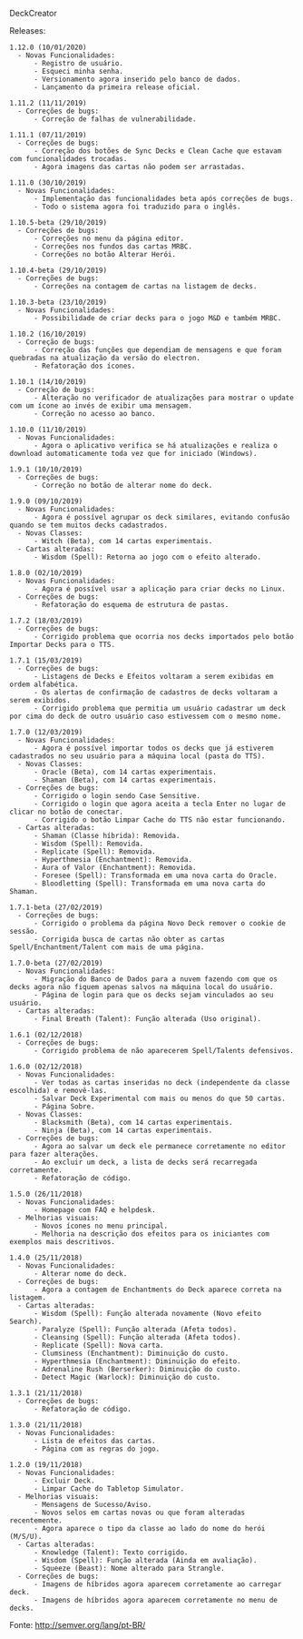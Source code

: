 DeckCreator

Releases:

    1.12.0 (10/01/2020)
      - Novas Funcionalidades:
          - Registro de usuário.
          - Esqueci minha senha.
          - Versionamento agora inserido pelo banco de dados.
          - Lançamento da primeira release oficial.

    1.11.2 (11/11/2019)
      - Correções de bugs:
          - Correção de falhas de vulnerabilidade.

    1.11.1 (07/11/2019)
      - Correções de bugs:
          - Correção dos botões de Sync Decks e Clean Cache que estavam com funcionalidades trocadas.
          - Agora imagens das cartas não podem ser arrastadas.

    1.11.0 (30/10/2019)
      - Novas Funcionalidades:
          - Implementação das funcionalidades beta após correções de bugs.
          - Todo o sistema agora foi traduzido para o inglês.

    1.10.5-beta (29/10/2019)
      - Correções de bugs:
          - Correções no menu da página editor.
          - Correções nos fundos das cartas MRBC.
          - Correções no botão Alterar Herói.

    1.10.4-beta (29/10/2019)
      - Correções de bugs:
          - Correções na contagem de cartas na listagem de decks.

    1.10.3-beta (23/10/2019)
      - Novas Funcionalidades:
          - Possibilidade de criar decks para o jogo M&D e também MRBC.

    1.10.2 (16/10/2019)
      - Correção de bugs:
          - Correção das funções que dependiam de mensagens e que foram quebradas na atualização da versão do electron.
          - Refatoração dos ícones.

    1.10.1 (14/10/2019)
      - Correção de bugs:
          - Alteração no verificador de atualizações para mostrar o update com um ícone ao invés de exibir uma mensagem.
          - Correção no acesso ao banco.

    1.10.0 (11/10/2019)
      - Novas Funcionalidades:
          - Agora o aplicativo verifica se há atualizações e realiza o download automaticamente toda vez que for iniciado (Windows).

    1.9.1 (10/10/2019)
      - Correções de bugs:
          - Correção no botão de alterar nome do deck.

    1.9.0 (09/10/2019)
      - Novas Funcionalidades:
          - Agora é possível agrupar os deck similares, evitando confusão quando se tem muitos decks cadastrados.
      - Novas Classes:
          - Witch (Beta), com 14 cartas experimentais.
      - Cartas alteradas:
          - Wisdom (Spell): Retorna ao jogo com o efeito alterado.

    1.8.0 (02/10/2019)
      - Novas Funcionalidades:
          - Agora é possível usar a aplicação para criar decks no Linux.
      - Correções de bugs:
          - Refatoração do esquema de estrutura de pastas.

    1.7.2 (18/03/2019)
      - Correções de bugs:
          - Corrigido problema que ocorria nos decks importados pelo botão Importar Decks para o TTS.

    1.7.1 (15/03/2019)
      - Correções de bugs:
          - Listagens de Decks e Efeitos voltaram a serem exibidas em ordem alfabética.
          - Os alertas de confirmação de cadastros de decks voltaram a serem exibidos.
          - Corrigido problema que permitia um usuário cadastrar um deck por cima do deck de outro usuário caso estivessem com o mesmo nome.

    1.7.0 (12/03/2019)
      - Novas Funcionalidades:
          - Agora é possível importar todos os decks que já estiverem cadastrados no seu usuário para a máquina local (pasta do TTS).
      - Novas Classes:
          - Oracle (Beta), com 14 cartas experimentais.
          - Shaman (Beta), com 14 cartas experimentais.
      - Correções de bugs:
          - Corrigido o login sendo Case Sensitive.
          - Corrigido o login que agora aceita a tecla Enter no lugar de clicar no botão de conectar.
          - Corrigido o botão Limpar Cache do TTS não estar funcionando.
      - Cartas alteradas:
          - Shaman (Classe híbrida): Removida.
          - Wisdom (Spell): Removida.
          - Replicate (Spell): Removida.
          - Hyperthmesia (Enchantment): Removida.
          - Aura of Valor (Enchantment): Removida.
          - Foresee (Spell): Transformada em uma nova carta do Oracle.
          - Bloodletting (Spell): Transformada em uma nova carta do Shaman.

    1.7.1-beta (27/02/2019)
      - Correções de bugs:
          - Corrigido o problema da página Novo Deck remover o cookie de sessão.
          - Corrigida busca de cartas não obter as cartas Spell/Enchantment/Talent com mais de uma página.

    1.7.0-beta (27/02/2019)
      - Novas Funcionalidades:
          - Migração do Banco de Dados para a nuvem fazendo com que os decks agora não fiquem apenas salvos na máquina local do usuário.
          - Página de login para que os decks sejam vinculados ao seu usuário.
      - Cartas alteradas:
          - Final Breath (Talent): Função alterada (Uso original).

    1.6.1 (02/12/2018)
      - Correções de bugs:
          - Corrigido problema de não aparecerem Spell/Talents defensivos.

    1.6.0 (02/12/2018)
      - Novas Funcionalidades:
          - Ver todas as cartas inseridas no deck (independente da classe escolhida) e removê-las.
          - Salvar Deck Experimental com mais ou menos do que 50 cartas.
          - Página Sobre.
      - Novas Classes:
          - Blacksmith (Beta), com 14 cartas experimentais.
          - Ninja (Beta), com 14 cartas experimentais.
      - Correções de bugs:
          - Agora ao salvar um deck ele permanece corretamente no editor para fazer alterações.
          - Ao excluir um deck, a lista de decks será recarregada corretamente.
          - Refatoração de código.

    1.5.0 (26/11/2018)
      - Novas Funcionalidades:
          - Homepage com FAQ e helpdesk.
      - Melhorias visuais:
          - Novos ícones no menu principal.
          - Melhoria na descrição dos efeitos para os iniciantes com exemplos mais descritivos.

    1.4.0 (25/11/2018)
      - Novas Funcionalidades:
          - Alterar nome do deck.
      - Correções de bugs:
          - Agora a contagem de Enchantments do Deck aparece correta na listagem.
      - Cartas alteradas:
          - Wisdom (Spell): Função alterada novamente (Novo efeito Search).
          - Paralyze (Spell): Função alterada (Afeta todos).
          - Cleansing (Spell): Função alterada (Afeta todos).
          - Replicate (Spell): Nova carta.
          - Clumsiness (Enchantment): Diminuição do custo.
          - Hyperthmesia (Enchantment): Diminuição do efeito.
          - Adrenaline Rush (Berserker): Diminuição do custo.
          - Detect Magic (Warlock): Diminuição do custo.

    1.3.1 (21/11/2018)
      - Correções de bugs:
          - Refatoração de código.

    1.3.0 (21/11/2018)
      - Novas Funcionalidades:
          - Lista de efeitos das cartas.
          - Página com as regras do jogo.

    1.2.0 (19/11/2018)
      - Novas Funcionalidades:
          - Excluir Deck.
          - Limpar Cache do Tabletop Simulator.
      - Melhorias visuais:
          - Mensagens de Sucesso/Aviso.
          - Novos selos em cartas novas ou que foram alteradas recentemente.
          - Agora aparece o tipo da classe ao lado do nome do herói (M/S/U).
      - Cartas alteradas:
          - Knowledge (Talent): Texto corrigido.
          - Wisdom (Spell): Função alterada (Ainda em avaliação).
          - Squeeze (Beast): Nome alterado para Strangle.
      - Correções de bugs:
          - Imagens de híbridos agora aparecem corretamente ao carregar deck.
          - Imagens de híbridos agora aparecem corretamente no menu de decks.


Fonte: http://semver.org/lang/pt-BR/
